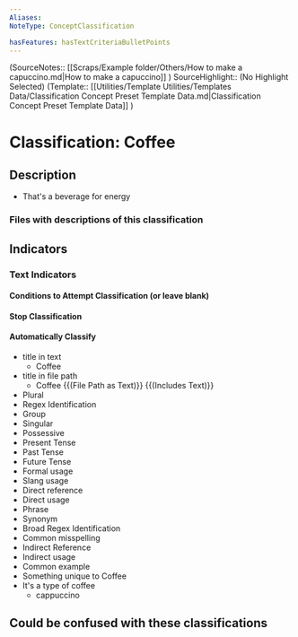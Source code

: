 ```yaml
---
Aliases: 
NoteType: ConceptClassification

hasFeatures: hasTextCriteriaBulletPoints
---
```

(SourceNotes:: [[Scraps/Example folder/Others/How to make a capuccino.md|How to make a capuccino]] )
SourceHighlight:: (No Highlight Selected)
(Template:: [[Utilities/Template Utilities/Templates Data/Classification Concept Preset Template Data.md|Classification Concept Preset Template Data]] )

# Classification: Coffee

## Description
- That's a beverage for energy 

### Files with descriptions of this classification

## Indicators
### Text Indicators
#### Conditions to Attempt Classification (or leave blank)

#### Stop Classification

#### Automatically Classify
- title in text
	- Coffee
- title in file path
	- Coffee {{(File Path as Text)}} {{(Includes Text)}}
- Plural
- Regex Identification
- Group
- Singular
- Possessive
- Present Tense
- Past Tense
- Future Tense
- Formal usage
- Slang usage
- Direct reference
- Direct usage
- Phrase
- Synonym
- Broad Regex Identification
- Common misspelling 
- Indirect Reference
- Indirect usage
- Common example
- Something unique to Coffee
- It's a type of coffee
	- cappuccino 

## Could be confused with these classifications